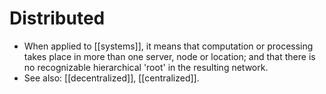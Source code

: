 # Distributed

- When applied to [[systems]], it means that computation or processing takes place in more than one server, node or location; and that there is no recognizable hierarchical 'root' in the resulting network.
- See also: [[decentralized]], [[centralized]].

